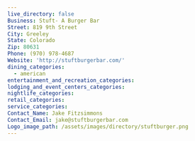 ```yaml
---
live_directory: false
Business: Stuft- A Burger Bar
Street: 819 9th Street
City: Greeley
State: Colorado
Zip: 80631
Phone: (970) 978-4687
Website: 'http://stuftburgerbar.com/'
dining_categories:
  - american
entertainment_and_recreation_categories:
lodging_and_event_centers_categories:
nightlife_categories:
retail_categories:
service_categories:
Contact_Name: Jake Fitzsimmons
Contact_Email: jake@stuftburgerbar.com
Logo_image_path: /assets/images/directory/stuftburger.png
---
```



